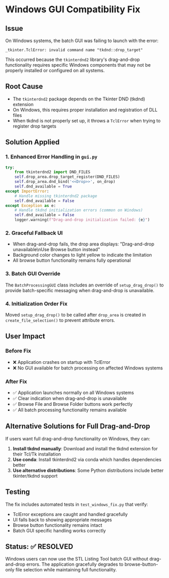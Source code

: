 # Windows GUI Compatibility Fix

## Issue
On Windows systems, the batch GUI was failing to launch with the error:
```
_tkinter.TclError: invalid command name "tkdnd::drop_target"
```

This occurred because the `tkinterdnd2` library's drag-and-drop functionality requires specific Windows components that may not be properly installed or configured on all systems.

## Root Cause
- The `tkinterdnd2` package depends on the Tkinter DND (tkdnd) extension
- On Windows, this requires proper installation and registration of DLL files
- When tkdnd is not properly set up, it throws a `TclError` when trying to register drop targets

## Solution Applied

### 1. Enhanced Error Handling in `gui.py`
```python
try:
    from tkinterdnd2 import DND_FILES
    self.drop_area.drop_target_register(DND_FILES)
    self.drop_area.dnd_bind('<<Drop>>', on_drop)
    self.dnd_available = True
except ImportError:
    # Handle missing tkinterdnd2 package
    self.dnd_available = False
except Exception as e:
    # Handle tkdnd initialization errors (common on Windows)
    self.dnd_available = False
    logger.warning(f"Drag-and-drop initialization failed: {e}")
```

### 2. Graceful Fallback UI
- When drag-and-drop fails, the drop area displays: "Drag-and-drop unavailable\nUse Browse button instead"
- Background color changes to light yellow to indicate the limitation
- All browse button functionality remains fully operational

### 3. Batch GUI Override
The `BatchProcessingGUI` class includes an override of `setup_drag_drop()` to provide batch-specific messaging when drag-and-drop is unavailable.

### 4. Initialization Order Fix
Moved `setup_drag_drop()` to be called after `drop_area` is created in `create_file_selection()` to prevent attribute errors.

## User Impact

### Before Fix
- ❌ Application crashes on startup with TclError
- ❌ No GUI available for batch processing on affected Windows systems

### After Fix  
- ✅ Application launches normally on all Windows systems
- ✅ Clear indication when drag-and-drop is unavailable
- ✅ Browse File and Browse Folder buttons work perfectly
- ✅ All batch processing functionality remains available

## Alternative Solutions for Full Drag-and-Drop

If users want full drag-and-drop functionality on Windows, they can:

1. **Install tkdnd manually**: Download and install the tkdnd extension for their Tcl/Tk installation
2. **Use conda**: Install tkinterdnd2 via conda which handles dependencies better
3. **Use alternative distributions**: Some Python distributions include better tkinter/tkdnd support

## Testing
The fix includes automated tests in `test_windows_fix.py` that verify:
- TclError exceptions are caught and handled gracefully
- UI falls back to showing appropriate messages
- Browse button functionality remains intact
- Batch GUI specific handling works correctly

## Status: ✅ RESOLVED
Windows users can now use the STL Listing Tool batch GUI without drag-and-drop errors. The application gracefully degrades to browse-button-only file selection while maintaining full functionality.